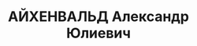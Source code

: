 ---
title: АЙХЕНВАЛЬД Александр Юлиевич
description: "Род. в 1904, обр.: высшее. Экономист \n  Обв. по ст. 58-8, 10, 11. Приговор:\
  \ ВК ВС СССР, 10.09.1937 – 15 лет тюр.закл. + пораж в правах на 5 лет"
---